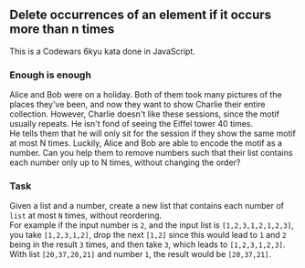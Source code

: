 ## Delete occurrences of an element if it occurs more than n times

This is a Codewars 6kyu kata done in JavaScript.

### Enough is enough

Alice and Bob were on a holiday. Both of them took many pictures of the places they've been, and now they want to show Charlie their entire collection. However, Charlie doesn't like these sessions, since the motif usually repeats. He isn't fond of seeing the Eiffel tower 40 times.\
He tells them that he will only sit for the session if they show the same motif at most N times. Luckily, Alice and Bob are able to encode the motif as a number. Can you help them to remove numbers such that their list contains each number only up to N times, without changing the order?

### Task

Given a list and a number, create a new list that contains each number of `list` at most `N` times, without reordering.\
For example if the input number is `2`, and the input list is `[1,2,3,1,2,1,2,3]`, you take `[1,2,3,1,2]`, drop the next `[1,2]` since this would lead to `1` and `2` being in the result `3` times, and then take `3`, which leads to `[1,2,3,1,2,3]`.\
With list `[20,37,20,21]` and number `1`, the result would be `[20,37,21]`.
